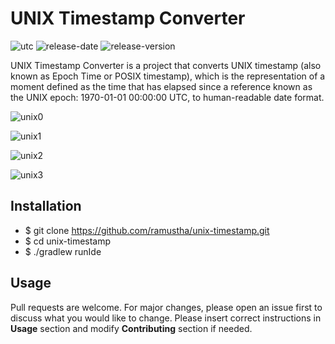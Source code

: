 # UNIX Timestamp Converter

![utc](https://github.com/ramustha/unix-timestamp/actions/workflows/github-actions.yml/badge.svg)
![release-date](https://img.shields.io/github/release-date/ramustha/unix-timestamp)
![release-version](https://img.shields.io/github/v/release/ramustha/unix-timestamp)

UNIX Timestamp Converter is a project that converts UNIX timestamp (also known as Epoch Time or POSIX timestamp), which is the representation of a moment defined as the time that has elapsed since a reference known as the UNIX epoch: 1970-01-01 00:00:00 UTC, to human-readable date format.

![unix0](img/unix0.jpg)

![unix1](img/unix1.jpg)

![unix2](img/unix2.jpg)

![unix3](img/unix3.jpg)

## Installation
* $ git clone https://github.com/ramustha/unix-timestamp.git 
* $ cd unix-timestamp
* $ ./gradlew runIde

## Usage
Pull requests are welcome. For major changes, please open an issue first to discuss what you would like to change.
Please insert correct instructions in **Usage** section and modify **Contributing** section if needed.
